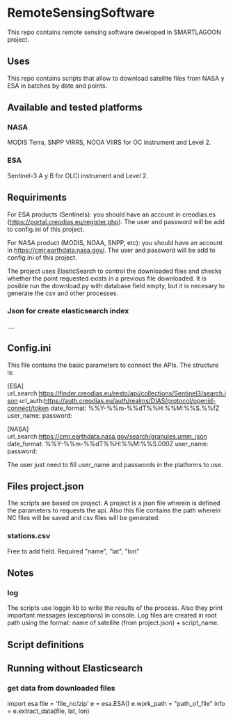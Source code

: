 # RemoteSensingSoftware
This repo contains remote sensing software developed in SMARTLAGOON project.

## Uses
This repo contains scripts that allow to download satellite files from NASA y ESA in batches by date and points. 

## Available and tested platforms
### NASA
MODIS Terra, SNPP VIRRS, NOOA VIIRS for OC instrument and Level 2.

### ESA
Sentinel-3 A y B for OLCI instrument and  Level 2.

## Requiriments
For ESA products (Sentinels): you should have an account in creodias.es (https://portal.creodias.eu/register.php). The user and password will be add to config.ini of this project.

For NASA product (MODIS, NOAA, SNPP, etc): you should have an account in https://cmr.earthdata.nasa.gov/. The user and password will be add to config.ini of this project.

The project uses ElasticSearch to control the downloaded files and checks whether the point requested exists in a previous file downloaded. It is posible run the download.py with database field empty, but it is necesary to generate the csv and other processes. 

### Json for create elasticsearch index
....

## Config.ini 
This file contains the basic parameters to connect the APIs. The structure is:

[ESA]
    url_search:https://finder.creodias.eu/resto/api/collections/Sentinel3/search.json
    url_auth:https://auth.creodias.eu/auth/realms/DIAS/protocol/openid-connect/token
    date_format: %%Y-%%m-%%dT%%H:%%M:%%S.%%fZ
    user_name: 
    password: 


[NASA]
    url_search:https://cmr.earthdata.nasa.gov/search/granules.umm_json
    date_format: %%Y-%%m-%%dT%%H:%%M:%%S.000Z
    user_name: 
    password: 

The user just need to fill user_name and passwords in the platforms to use.

## Files project.json
The scripts are based on project. A project is a json file wherein is defined the parameters to requests the api. Also this file contains the path wherein NC files will be saved and csv files will be generated.

### stations.csv
Free to add field. 
Required "name", "lat", "lon"

## Notes
### log
The scripts use loggin lib to write the results of the process. Also they print important messages (exceptions) in console.
Log files are created in root path using the format: name of satellite (from project.json) + script_name.

## Script definitions


## Running without Elasticsearch
### get data from downloaded files
import esa
file = 'file_nc/zip'
e = esa.ESA()
e.work_path = "path_of_file"
info = e.extract_data(file, lat, lon)




